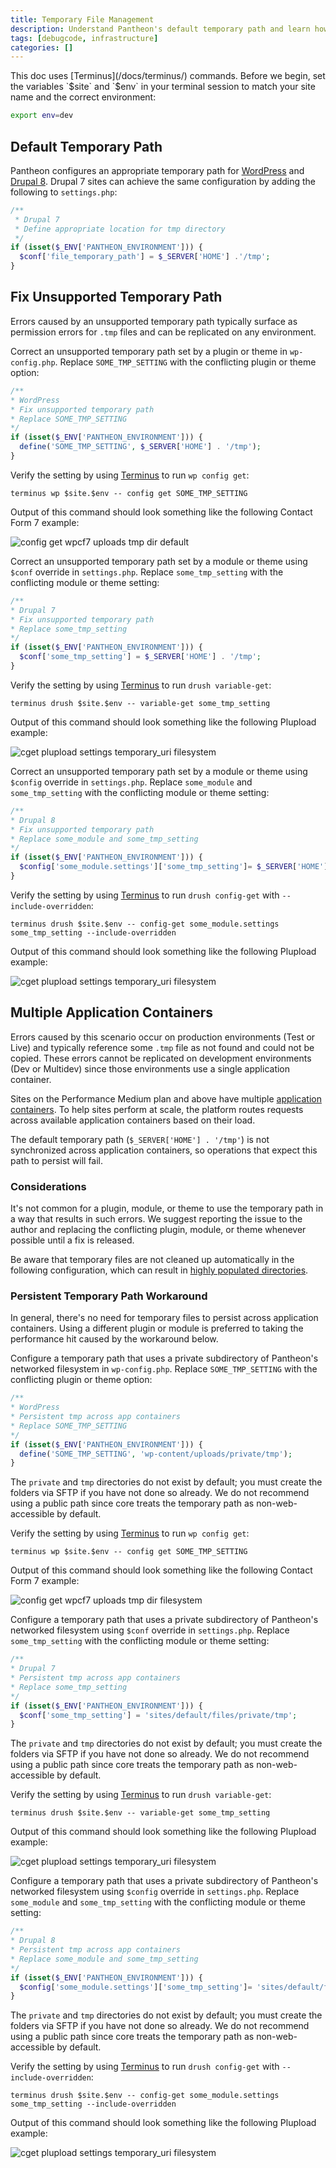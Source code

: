 ```yaml
---
title: Temporary File Management
description: Understand Pantheon's default temporary path and learn how to debug .tmp file errors.
tags: [debugcode, infrastructure]
categories: []
---
```


<Alert title="Exports" type="export">
This doc uses [Terminus](/docs/terminus/) commands. Before we begin, set the variables `$site` and `$env` in your terminal session to match your site name and the correct environment:

```bash
export env=dev
```

</Alert>

## Default Temporary Path
Pantheon configures an appropriate temporary path for [WordPress](https://github.com/pantheon-systems/WordPress/blob/4.9.6/wp-config.php#L83-L86) and [Drupal 8](https://github.com/pantheon-systems/drops-8/blob/8.5.3/sites/default/settings.pantheon.php#L146-L154). Drupal 7 sites can achieve the same configuration by adding the following to `settings.php`:

```php
/**
 * Drupal 7
 * Define appropriate location for tmp directory
 */
if (isset($_ENV['PANTHEON_ENVIRONMENT'])) {
  $conf['file_temporary_path'] = $_SERVER['HOME'] .'/tmp';
}
```
## Fix Unsupported Temporary Path
Errors caused by an unsupported temporary path typically surface as permission errors for `.tmp` files and can be replicated on any environment.

<TabList>

<Tab name="WordPress" id="wptmppath" active="true">

Correct an unsupported temporary path set by a plugin or theme in `wp-config.php`. Replace `SOME_TMP_SETTING` with the conflicting plugin or theme option:

```php
/**
* WordPress
* Fix unsupported temporary path
* Replace SOME_TMP_SETTING
*/
if (isset($_ENV['PANTHEON_ENVIRONMENT'])) {
  define('SOME_TMP_SETTING', $_SERVER['HOME'] . '/tmp');
}
```
Verify the setting by using [Terminus](/docs/terminus/) to run `wp config get`:

```command
terminus wp $site.$env -- config get SOME_TMP_SETTING
```

Output of this command should look something like the following Contact Form 7 example:

![config get wpcf7 uploads tmp dir default](/source/docs/assets/images/wp-config-get-tmp-default.png)

</Tab>

<Tab name="Drupal 7" id="d7tmppath">

Correct an unsupported temporary path set by a module or theme using `$conf` override in `settings.php`. Replace `some_tmp_setting` with the conflicting module or theme setting:

```php
/**
* Drupal 7
* Fix unsupported temporary path
* Replace some_tmp_setting
*/
if (isset($_ENV['PANTHEON_ENVIRONMENT'])) {
  $conf['some_tmp_setting'] = $_SERVER['HOME'] . '/tmp';
}
```
Verify the setting by using [Terminus](/docs/terminus/) to run `drush variable-get`:

```command
terminus drush $site.$env -- variable-get some_tmp_setting
```

Output of this command should look something like the following Plupload example:

![cget plupload settings temporary_uri filesystem](/source/docs/assets/images/d7-vget-tmp-default.png)

</Tab>

<Tab name="Drupal 8" id="d8tmppath">

Correct an unsupported temporary path set by a module or theme using `$config` override in `settings.php`. Replace `some_module` and `some_tmp_setting` with the conflicting module or theme setting:

```php
/**
* Drupal 8
* Fix unsupported temporary path
* Replace some_module and some_tmp_setting
*/
if (isset($_ENV['PANTHEON_ENVIRONMENT'])) {
  $config['some_module.settings']['some_tmp_setting']= $_SERVER['HOME'] . '/tmp';
}
```

Verify the setting by using [Terminus](/docs/terminus/) to run `drush config-get` with `--include-overridden`:

```command
terminus drush $site.$env -- config-get some_module.settings some_tmp_setting --include-overridden
```

Output of this command should look something like the following Plupload example:

![cget plupload settings temporary_uri filesystem](/source/docs/assets/images/d8-cget-tmp-default.png)

</Tab>

</TabList>

## Multiple Application Containers
Errors caused by this scenario occur on production environments (Test or Live) and typically reference some `.tmp` file as not found and could not be copied. These errors cannot be replicated on development environments (Dev or Multidev) since those environments use a single application container.

Sites on the Performance Medium plan and above have multiple [application containers](/docs/application-containers). To help sites perform at scale, the platform routes requests across available application containers based on their load.

The default temporary path (`$_SERVER['HOME'] . '/tmp'`) is not synchronized across application containers, so operations that expect this path to persist will fail.

### Considerations
It's not common for a plugin, module, or theme to use the temporary path in a way that results in such errors. We suggest reporting the issue to the author and replacing the conflicting plugin, module, or theme whenever possible until a fix is released.

Be aware that temporary files are not cleaned up automatically in the following configuration, which can result in [highly populated directories](/docs/platform-considerations/#highly-populated-directories).

### Persistent Temporary Path Workaround

<Alert title="Warning" type="danger">

In general, there's no need for temporary files to persist across application containers. Using a different plugin or module is preferred to taking the performance hit caused by the workaround below.

</Alert>


<TabList>

<Tab name="WordPress" id="wpworkaround" active="true">

Configure a temporary path that uses a private subdirectory of Pantheon's networked filesystem in `wp-config.php`. Replace `SOME_TMP_SETTING` with the conflicting plugin or theme option:

```php
/**
* WordPress
* Persistent tmp across app containers
* Replace SOME_TMP_SETTING
*/
if (isset($_ENV['PANTHEON_ENVIRONMENT'])) {
  define('SOME_TMP_SETTING', 'wp-content/uploads/private/tmp');
}
```
The `private` and `tmp` directories do not exist by default; you must create the folders via SFTP if you have not done so already. We do not recommend using a public path since core treats the temporary path as non-web-accessible by default.

Verify the setting by using [Terminus](/docs/terminus/) to run `wp config get`:

```command
terminus wp $site.$env -- config get SOME_TMP_SETTING
```

Output of this command should look something like the following Contact Form 7 example:

![config get wpcf7 uploads tmp dir filesystem](/source/docs/assets/images/wp-config-get-tmp-filesystem.png)

</Tab>

<Tab name="Drupal 7" id="d7workaround">

Configure a temporary path that uses a private subdirectory of Pantheon's networked filesystem using `$conf` override in `settings.php`. Replace `some_tmp_setting` with the conflicting module or theme setting:

```php
/**
* Drupal 7
* Persistent tmp across app containers
* Replace some_tmp_setting
*/
if (isset($_ENV['PANTHEON_ENVIRONMENT'])) {
  $conf['some_tmp_setting'] = 'sites/default/files/private/tmp';
}
```
The `private` and `tmp` directories do not exist by default; you must create the folders via SFTP if you have not done so already. We do not recommend using a public path since core treats the temporary path as non-web-accessible by default.

Verify the setting by using [Terminus](/docs/terminus/) to run `drush variable-get`:

```command
terminus drush $site.$env -- variable-get some_tmp_setting
```

Output of this command should look something like the following Plupload example:

![cget plupload settings temporary_uri filesystem](/source/docs/assets/images/d7-vget-tmp-filesystem.png)

</Tab>

<Tab name="Drupal 8" id="d8workaround">

Configure a temporary path that uses a private subdirectory of Pantheon's networked filesystem using `$config` override in `settings.php`. Replace `some_module` and `some_tmp_setting` with the conflicting module or theme setting:

```php
/**
* Drupal 8
* Persistent tmp across app containers
* Replace some_module and some_tmp_setting
*/
if (isset($_ENV['PANTHEON_ENVIRONMENT'])) {
  $config['some_module.settings']['some_tmp_setting']= 'sites/default/files/private/tmp';
}
```
The `private` and `tmp` directories do not exist by default; you must create the folders via SFTP if you have not done so already. We do not recommend using a public path since core treats the temporary path as non-web-accessible by default.

Verify the setting by using [Terminus](/docs/terminus/) to run `drush config-get` with `--include-overridden`:

```command
terminus drush $site.$env -- config-get some_module.settings some_tmp_setting --include-overridden
```

Output of this command should look something like the following Plupload example:

![cget plupload settings temporary_uri filesystem](/source/docs/assets/images/d8-cget-tmp-filesystem.png)

</Tab>

</TabList>
